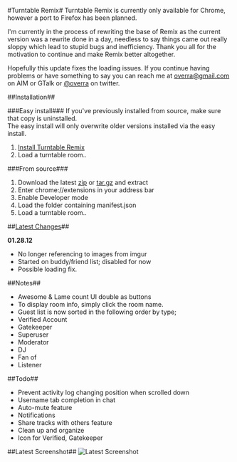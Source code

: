 #Turntable Remix#
Turntable Remix is currently only available for Chrome, however a port to Firefox has been planned.

I'm currently in the process of rewriting the base of Remix as the current version was a rewrite done in a day, needless to say things came out really sloppy which lead to stupid bugs and inefficiency. Thank you all for the motivation to continue and make Remix better altogether.

Hopefully this update fixes the loading issues. If you continue having problems or have something to say you can reach me at overra@gmail.com on AIM or GTalk or [@overra](http://twitter.com/overra) on twitter.

##Installation##

###Easy install###
If you've previously installed from source, make sure that copy is uninstalled.  
The easy install will only overwrite older versions installed via the easy install.  

1. [Install Turntable Remix](http://turntableremix.com/Turntable-Remix-0.1.5.crx)
2. Load a turntable room..

###From source###
1. Download the latest [zip](https://github.com/overra/Turntable-Remix/zipball/master) or [tar.gz](https://github.com/overra/Turntable-Remix/tarball/master) and extract
2. Enter chrome://extensions in your address bar
3. Enable Developer mode
4. Load the folder containing manifest.json
5. Load a turntable room..

##[Latest Changes](https://github.com/overra/Turntable-Remix/blob/master/HISTORY.md)##

**01.28.12**

* No longer referencing to images from imgur
* Started on buddy/friend list; disabled for now
* Possible loading fix.

##Notes##
* Awesome & Lame count UI double as buttons
* To display room info, simply click the room name.
* Guest list is now sorted in the following order by type;
 * Verified Account
 * Gatekeeper
 * Superuser
 * Moderator
 * DJ 
 * Fan of
 * Listener

##Todo##
* Prevent activity log changing position when scrolled down
* Username tab completion in chat
* Auto-mute feature
* Notifications
* Share tracks with others feature
* Clean up and organize
* Icon for Verified, Gatekeeper

##Latest Screenshot##
![Latest Screenshot](http://i.imgur.com/zxQ6k.jpg)
